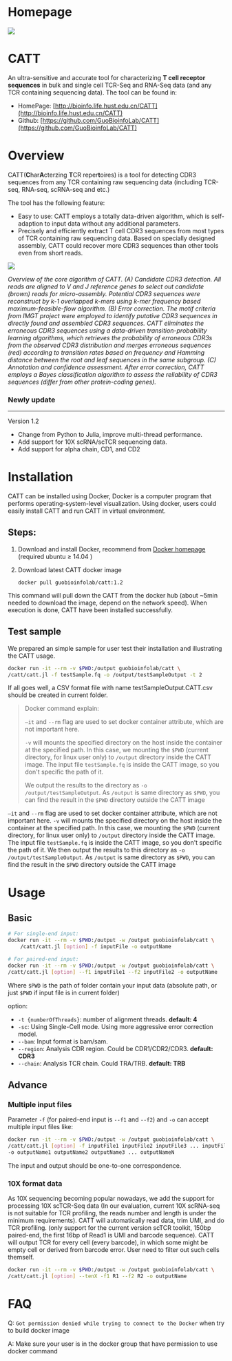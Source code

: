 # Homepage

![](corp-7cad705c-77eb-4983-94ec-b09b0f6f7583.png)

# **CATT**

An ultra-sensitive and accurate tool for characterizing **T cell receptor sequences** in bulk and single cell TCR-Seq and RNA-Seq data (and any TCR containing sequencing data). The tool can be found in:

- HomePage: [http://bioinfo.life.hust.edu.cn/CATT](http://bioinfo.life.hust.edu.cn/CATT)
- Github: [https://github.com/GuoBioinfoLab/CATT](https://github.com/GuoBioinfoLab/CATT)

# Overview

CATT(**C**har**A**cterzing **T**CR reper**t**oires) is a tool for detecting CDR3 sequences from any TCR containing raw sequencing data (including TCR-seq, RNA-seq, scRNA-seq and etc.)

The tool has the following feature:

- Easy to use: CATT employs a totally data-driven algorithm, which is self-adaption to input data without any additional parameters.
- Precisely and efficiently extract T cell CDR3 sequences from most types of TCR containing raw sequencing data. Based on specially designed assembly, CATT could recover more CDR3 sequences than other tools even from short reads.

![](Screen_Shot_2019-09-04_at_5-5094b6d1-b8d1-48fb-9454-18a2c8322384.23.34_PM.png)

*Overview of the core algorithm of CATT. (A) Candidate CDR3 detection. All reads are aligned to V and J reference genes to select out candidate (brown) reads for micro-assembly. Potential CDR3 sequences were reconstruct by k-1 overlapped k-mers using k-mer frequency based maximum-feasible-flow algorithm. (B) Error correction. The motif criteria from IMGT project were employed to identify putative CDR3 sequences in directly found and assembled CDR3 sequences. CATT eliminates the erroneous CDR3 sequences using a data-driven transition-probability learning algorithms, which retrieves the probability of erroneous CDR3s from the observed CDR3 distribution and merges erroneous sequences (red) according to transition rates based on frequency and Hamming distance between the root and leaf sequences in the same subgroup. (C) Annotation and confidence assessment. After error correction, CATT employs a Bayes classification algorithm to assess the reliability of CDR3 sequences (differ from other protein-coding genes).* 

### Newly update

---

Version 1.2

- Change from Python to Julia, improve multi-thread performance.
- Add support for 10X scRNA/scTCR sequencing data.
- Add support for alpha chain, CD1, and CD2

# Installation

CATT can be installed using Docker, Docker is a computer program that performs operating-system-level visualization. Using docker, users could easily install CATT and run CATT in virtual environment.

## Steps:

1. Download and install Docker, recommend from [Docker homepage](https://www.docker.com/) (required ubuntu ≥ 14.04 )

2. Download latest CATT docker image

    ```
    docker pull guobioinfolab/catt:1.2
    ```

This command will pull down the CATT from the docker hub (about ~5min needed to download the image, depend on the network speed).  When execution is done,  CATT have been installed successfully.

## Test sample

We prepared an simple sample for user test their installation and illustrating the CATT usage.

```bash
docker run -it --rm -v $PWD:/output guobioinfolab/catt \
/catt/catt.jl -f testSample.fq -o /output/testSampleOutput -t 2
```

If all goes well, a CSV format file with name testSampleOutput.CATT.csv should be created in current folder.

> Docker command explain:
>
> `—it` and `--rm` flag are used to set docker container attribute, which are not important here.
>
>  `-v` will mounts the specified directory on the host inside the container at the specified path. In this case, we mounting the `$PWD` (current directory, for linux user only) to `/output` directory inside the CATT image. The input file `testSample.fq` is inside the CATT image, so you don't specific the path of it. 
>
> We  output the results to the directory as `-o /output/testSampleOutput`. As `/output` is same directory as `$PWD`, you can find the result in the `$PWD` directory outside the CATT image

`—it` and `--rm` flag are used to set docker container attribute, which are not important here.
`-v` will mounts the specified directory on the host inside the container at the specified path. 
In this case, we mounting the `$PWD` (current directory, for linux user only) to `/output` directory inside the CATT image. The input file `testSample.fq` is inside the CATT image, so you don't specific the path of it.  We then output the results to this directory as `-o /output/testSampleOutput`. As `/output` is same directory as `$PWD`, you can find the result in the `$PWD` directory outside the CATT image

# Usage

## Basic

```bash
# For single-end input:
docker run -it --rm -v $PWD:/output -w /output guobioinfolab/catt \
    /catt/catt.jl [option] -f inputFile -o outputName

# For paired-end input:
docker run -it --rm -v $PWD:/output -w /output guobioinfolab/catt \
/catt/catt.jl [option] --f1 inputFile1 --f2 inputFile2 -o outputName
```

Where `$PWD` is the path of folder contain your input data (absolute path, or just `$PWD` if input file is in current folder)

option:

- `-t {numberOfThreads}`: number of alignment threads. **default: 4**
- `-sc`: Using Single-Cell mode. Using more aggressive error correction model.
- `--bam`: Input format is bam/sam.
- `--region`: Analysis CDR region. Could be CDR1/CDR2/CDR3. **default: CDR3**
- `--chain`: Analysis TCR chain. Could TRA/TRB. **default: TRB**

## Advance

### Multiple input files

Parameter `-f`  (for paired-end input is `--f1` and `--f2`) and `-o`  can accept multiple input files like:

```bash
docker run -it --rm -v $PWD:/output -w /output guobioinfolab/catt \
/catt/catt.jl [option] -f inputFile1 inputFile2 inputFile3 ... inputFileN \
-o outputName1 outputName2 outputName3 ... outputNameN
```

The input and output should be one-to-one correspondence.

### 10X format data

As 10X sequencing becoming popular nowadays, we add the support for processing 10X scTCR-Seq data (In our evaluation, current 10X scRNA-seq is not suitable for TCR profiling, the reads number and length is under the minimum requirements). CATT will automatically read data, trim UMI, and do TCR profiling. (only support for the current version scTCR toolkit, 150bp paired-end, the first 16bp of Read1 is UMI and barcode sequence). CATT will output TCR for every cell (every barcode), in which some might be empty cell or derived from barcode error. User need to filter out such cells themself. 

```bash
docker run -it --rm -v $PWD:/output -w /output guobioinfolab/catt \
/catt/catt.jl [option] --tenX -f1 R1 --f2 R2 -o outputName
```

# **FAQ**

Q: `Got permission denied while trying to connect to the Docker` when try to build docker image

A: Make sure your user is in the docker group that have permission to use docker command